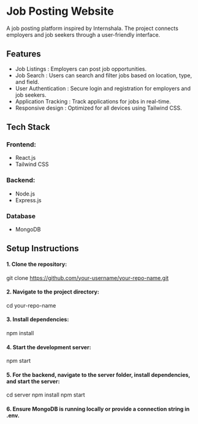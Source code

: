 # Job Posting Website

A job posting platform inspired by Internshala. The project connects employers and job seekers through a user-friendly interface.

## Features

- Job Listings : Employers can post job opportunities.
- Job Search : Users can search and filter jobs based on location, type, and field.
- User Authentication : Secure login and registration for employers and job seekers.
- Application Tracking : Track applications for jobs in real-time.
- Responsive design : Optimized for all devices using Tailwind CSS.

## Tech Stack

### Frontend:
- React.js
- Tailwind CSS

### Backend:
- Node.js
- Express.js

### Database
- MongoDB

## Setup Instructions

#### 1. Clone the repository:
git clone https://github.com/your-username/your-repo-name.git

#### 2. Navigate to the project directory:
cd your-repo-name

#### 3. Install dependencies:
npm install

#### 4. Start the development server:
npm start

#### 5. For the backend, navigate to the server folder, install dependencies, and start the server:
cd server
npm install
npm start

#### 6. Ensure MongoDB is running locally or provide a connection string in .env.








